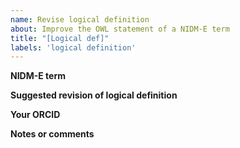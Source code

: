 ```yaml
---
name: Revise logical definition
about: Improve the OWL statement of a NIDM-E term
title: "[Logical def]"
labels: 'logical definition'
---
```


**NIDM-E term**


**Suggested revision of logical definition**


**Your ORCID**


**Notes or comments**


